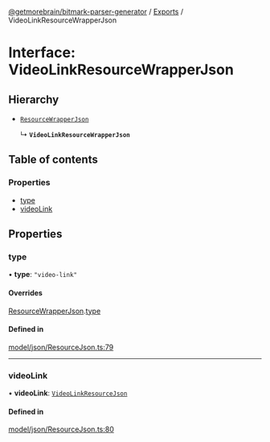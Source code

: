 [@getmorebrain/bitmark-parser-generator](../API.md) / [Exports](../modules.md) / VideoLinkResourceWrapperJson

# Interface: VideoLinkResourceWrapperJson

## Hierarchy

- [`ResourceWrapperJson`](ResourceWrapperJson.md)

  ↳ **`VideoLinkResourceWrapperJson`**

## Table of contents

### Properties

- [type](VideoLinkResourceWrapperJson.md#type)
- [videoLink](VideoLinkResourceWrapperJson.md#videoLink)

## Properties

### type

• **type**: ``"video-link"``

#### Overrides

[ResourceWrapperJson](ResourceWrapperJson.md).[type](ResourceWrapperJson.md#type)

#### Defined in

[model/json/ResourceJson.ts:79](https://github.com/getMoreBrain/bitmark-parser-generator/blob/9ddf9e2/src/model/json/ResourceJson.ts#L79)

___

### videoLink

• **videoLink**: [`VideoLinkResourceJson`](VideoLinkResourceJson.md)

#### Defined in

[model/json/ResourceJson.ts:80](https://github.com/getMoreBrain/bitmark-parser-generator/blob/9ddf9e2/src/model/json/ResourceJson.ts#L80)
